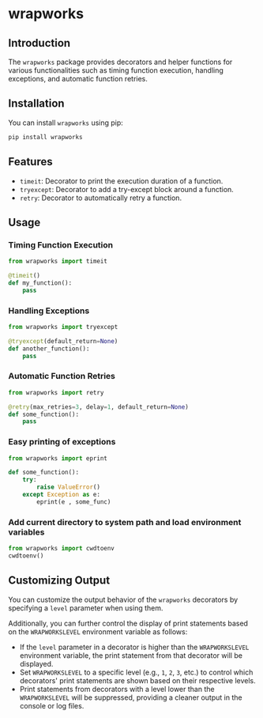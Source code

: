 # wrapworks

## Introduction

The `wrapworks` package provides decorators and helper functions for various functionalities such as timing function execution, handling exceptions, and automatic function retries.

## Installation

You can install `wrapworks` using pip:

```bash
pip install wrapworks
```

## Features

- `timeit`: Decorator to print the execution duration of a function.
- `tryexcept`: Decorator to add a try-except block around a function.
- `retry`: Decorator to automatically retry a function.

## Usage

### Timing Function Execution

```python
from wrapworks import timeit

@timeit()
def my_function():
    pass
```

### Handling Exceptions

```python
from wrapworks import tryexcept

@tryexcept(default_return=None)
def another_function():
    pass
```

### Automatic Function Retries

```python
from wrapworks import retry

@retry(max_retries=3, delay=1, default_return=None)
def some_function():
    pass

```

### Easy printing of exceptions

```python
from wrapworks import eprint

def some_function():
    try:
        raise ValueError()
    except Exception as e:
        eprint(e , some_func)

```

### Add current directory to system path and load environment variables

```python
from wrapworks import cwdtoenv
cwdtoenv()
```

## Customizing Output

You can customize the output behavior of the `wrapworks` decorators by specifying a `level` parameter when using them.

Additionally, you can further control the display of print statements based on the `WRAPWORKSLEVEL` environment variable as follows:

- If the `level` parameter in a decorator is higher than the `WRAPWORKSLEVEL` environment variable, the print statement from that decorator will be displayed.
- Set `WRAPWORKSLEVEL` to a specific level (e.g., `1`, `2`, `3`, etc.) to control which decorators' print statements are shown based on their respective levels.
- Print statements from decorators with a level lower than the `WRAPWORKSLEVEL` will be suppressed, providing a cleaner output in the console or log files.
